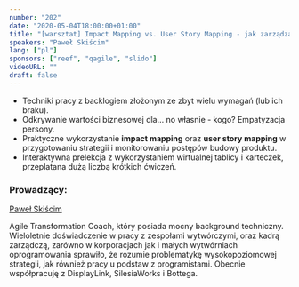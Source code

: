 ```yaml
---
number: "202"
date: "2020-05-04T18:00:00+01:00"
title: "[warsztat] Impact Mapping vs. User Story Mapping - jak zarządzać backlogiem produktu?"
speakers: "Paweł Skiścim"
lang: ["pl"]
sponsors: ["reef", "qagile", "slido"]
videoURL: ""
draft: false
---
```


- Techniki pracy z backlogiem złożonym ze zbyt wielu wymagań (lub ich braku).
- Odkrywanie wartości biznesowej dla... no własnie - kogo? Empatyzacja persony.
- Praktyczne wykorzystanie **impact mapping** oraz **user story mapping** w przygotowaniu strategii i monitorowaniu postępów budowy produktu.
- Interaktywna prelekcja z wykorzystaniem wirtualnej tablicy i karteczek, przeplatana dużą liczbą krótkich ćwiczeń.


### Prowadzący:

<a href="https://www.linkedin.com/in/pawelskiscim/" target="_blank">Paweł Skiścim</a>

Agile Transformation Coach, który posiada mocny background techniczny. 
Wieloletnie doświadczenie w pracy z zespołami wytwórczymi, oraz kadrą zarządczą, zarówno w korporacjach jak i małych wytwórniach oprogramowania sprawiło, że rozumie problematykę wysokopoziomowej strategii, jak również pracy u podstaw z programistami. 
Obecnie współpracuję z DisplayLink, SilesiaWorks i Bottega.
